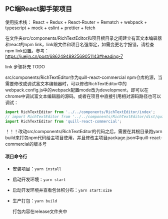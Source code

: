 ## PC端React脚手架项目

使用技术栈：
React + Redux + React-Router + Rematch + webpack + typescript + mock + eslint + prettier + fetch

在文件夹src/components/RichTextEditor和项目根目录之间建立有富文本编辑器和react的npm link，link跟文件和项目名强绑定，如需变更名字报错，请检查npm link设置。参考：https://juejin.cn/post/6862494892569051143#heading-7

link 步骤补充 TODO

src/components/RichTextEditor作为quill-react-commercial npm仓库的源，当需要修改或调试富文本编辑器时，可以修改RichTextEditor中的webpack.config.js中的webpack配置mode改为development，即可以在chrome中调试富文本编辑器的源码。或者在项目中直接引用相对源码路径也可以调试：
```js
import RichTextEditor from '../../components/RichTextEditor/index';
// import RichTextEditor from '../../components/RichTextEditor/dist/quill-react-commercial.min';
import RichTextEditor from 'quill-react-commercial';
```
！！！改动src/components/RichTextEditor的代码之后，需要在其根目录跑yarn build来打包npm代码给主项目使用，并且修改主项目package.json中quill-react-commercial的版本号

#### 项目命令行

- 安装项目：`yarn install`

- 启动开发环境：`yarn start`

- 启动开发环境并查看包体积分布：`yarn start:size`

- 生产打包：`yarn build`

  打包内容在release文件夹中




